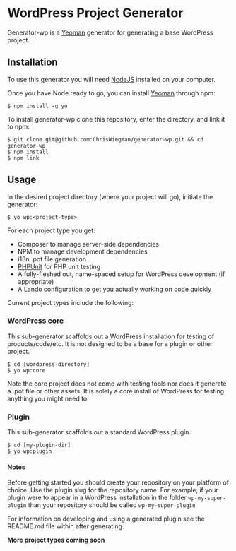 # WordPress Project Generator

Generator-wp is a [Yeoman](http://yeoman.io) generator for generating a base WordPress project.

## Installation

To use this generator you will need [NodeJS](https://nodejs.org/en/) installed on your computer.

Once you have Node ready to go, you can install [Yeoman](http://yeoman.io) through npm:

```
$ npm install -g yo
```

To install generator-wp clone this repository, enter the directory, and link it to npm:

```
$ git clone git@github.com:ChrisWiegman/generator-wp.git && cd generator-wp
$ npm install
$ npm link
```

## Usage

In the desired project directory (where your project will go), initiate the generator:

```
$ yo wp:<project-type>
```

For each project type you get:

- Composer to manage server-side dependencies
- NPM to manage development dependencies
- i18n .pot file generation
- [PHPUnit](https://phpunit.de) for PHP unit testing
- A fully-fleshed out, name-spaced setup for WordPress development (if appropriate)
- A Lando configuration to get you actually working on code quickly

Current project types include the following:

### WordPress core

This sub-generator scaffolds out a WordPress installation for testing of products/code/etc. It is not designed to be a base for a plugin or other project.

```
$ cd [wordpress-directory]
$ yo wp:core
```

Note the core project does not come with testing tools nor does it generate a .pot file or other assets. It is solely a core install of WordPress for testing anything you might need to.

### Plugin

This sub-generator scaffolds out a standard WordPress plugin.

```
$ cd [my-plugin-dir]
$ yo wp:plugin
```

#### Notes

Before getting started you should create your repository on your platform of choice. Use the plugin slug for the repository name. For example, if your plugin were to appear in a WordPress installation in the folder `wp-my-super-plugin` than your repository should be called `wp-my-super-plugin`

For information on developing and using a generated plugin see the README.md file within after generating.

**More project types coming soon**
